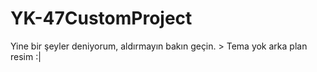 # YK-47CustomProject
Yine bir şeyler deniyorum, aldırmayın bakın geçin.
                     > Tema yok arka plan resim :|

